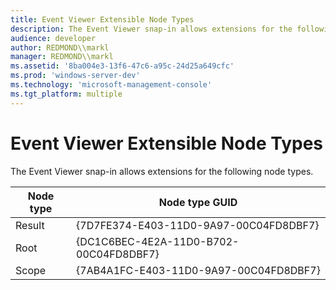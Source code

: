 ```yaml
---
title: Event Viewer Extensible Node Types
description: The Event Viewer snap-in allows extensions for the following node types.
audience: developer
author: REDMOND\\markl
manager: REDMOND\\markl
ms.assetid: '8ba004e3-13f6-47c6-a95c-24d25a649cfc'
ms.prod: 'windows-server-dev'
ms.technology: 'microsoft-management-console'
ms.tgt_platform: multiple
---
```


# Event Viewer Extensible Node Types

The Event Viewer snap-in allows extensions for the following node types.



| Node type | Node type GUID                         |
|-----------|----------------------------------------|
| Result    | {7D7FE374-E403-11D0-9A97-00C04FD8DBF7} |
| Root      | {DC1C6BEC-4E2A-11D0-B702-00C04FD8DBF7} |
| Scope     | {7AB4A1FC-E403-11D0-9A97-00C04FD8DBF7} |



 

 

 




